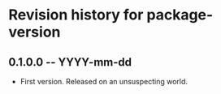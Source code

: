 # Revision history for package-version

## 0.1.0.0 -- YYYY-mm-dd

* First version. Released on an unsuspecting world.
